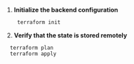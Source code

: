 1. **Initialize the backend configuration**
   ```bash
    terraform init

2. **Verify that the state is stored remotely**
  ```bah
    terraform plan
    terraform apply
